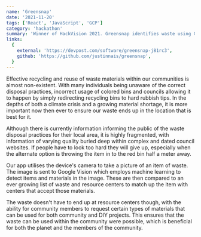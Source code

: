 ```yaml
---
name: 'Greensnap'
date: '2021-11-20'
tags: ['React', 'JavaScript', 'GCP']
category: 'hackathon'
summary: 'Winner of HackVision 2021. Greensnap identifies waste using Google Vision, and inform users of the correct way to recycle or reuse'
links:
  {
    external: 'https://devpost.com/software/greensnap-j81rc3',
    github: 'https://github.com/justinnais/greensnap',
  }
---
```


Effective recycling and reuse of waste materials within our communities is almost non-existent. With many individuals being unaware of the correct disposal practices, incorrect usage of colored bins and councils allowing it to happen by simply redirecting recycling bins to hard rubbish tips. In the depths of both a climate crisis and a growing material shortage, it is more important now then ever to ensure our waste ends up in the location that is best for it.

Although there is currently information informing the public of the waste disposal practices for their local area, it is highly fragmented, with information of varying quality buried deep within complex and dated council websites. If people have to look too hard they will give up, especially when the alternate option is throwing the item in to the red bin half a meter away.

Our app utilises the device's camera to take a picture of an item of waste. The image is sent to Google Vision which employs machine learning to detect items and materials in the image. These are then compared to an ever growing list of waste and resource centers to match up the item with centers that accept those materials.

The waste doesn't have to end up at resource centers though, with the ability for community members to request certain types of materials that can be used for both community and DIY projects. This ensures that the waste can be used within the community were possible, which is beneficial for both the planet and the members of the community.
